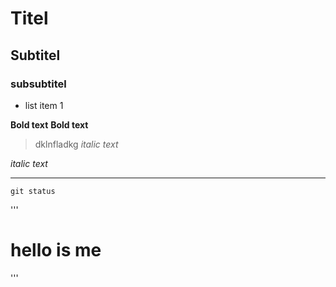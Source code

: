 # Titel

## Subtitel

### subsubtitel

- list item 1

**Bold text**
**Bold text**

> dklnfladkg
> _italic text_

_italic text_

---

`git status`

'''
<body>
<h1>hello is me</h1>
</body>
'''

